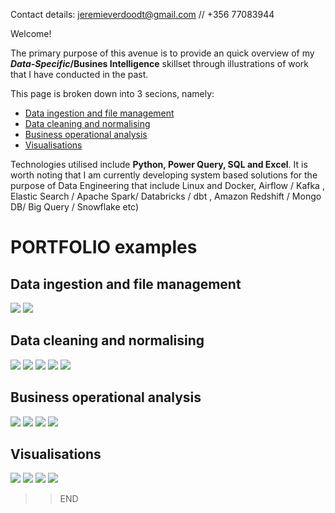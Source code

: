 
Contact details: jeremieverdoodt@gmail.com // +356 77083944

Welcome!

The primary purpose of this avenue is to provide an quick overview of my **_Data-Specific_/Busines Intelligence** skillset through illustrations of work that I have conducted in the past. 

This page is broken down into 3 secions, namely:
 - [Data ingestion and file management](#Data-ingestion-and-file-management) 
 - [Data cleaning and normalising](#Data-cleaning-and-normalising)
 - [Business operational analysis](#Business-operational-analysis)
 - [Visualisations](#Visualisations)

Technologies utilised include **Python, Power Query, SQL and Excel**. It is worth noting that I am currently developing system based solutions for the purpose of Data Engineering that include  Linux and Docker, Airflow / Kafka , Elastic Search / Apache Spark/ Databricks / dbt , Amazon Redshift / Mongo DB/  Big Query / Snowflake etc)

#  PORTFOLIO examples

## Data ingestion and file management
![](/images/Spyder.png)
![](/images/Python_i.PNG) 

## Data cleaning and normalising
![](/images/PowerQuery_i.PNG)
![](/images/ERD_i.PNG)
![](/images/Normalised.PNG)
![](/images/Schema_PBIfinancialanalytics.PNG)
![](/images/SQL_i.PNG)

## Business operational analysis
![](/images/SensitivityAnalysis2.PNG) 
![](/images/SensitivityAnalysis.PNG) 
![](/images/Operational_modeling.PNG) 
![](/images/Capture.PNG)      

## Visualisations
![](/images/Uni_work1.PNG) 
![](/images/Uni_work2_Tab.PNG) 
![](/images/Store_analysis_PBI.PNG) 
![](/images/StoreAnalysis_PBI2.PNG) 

>> END
